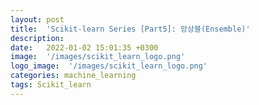 ```yaml
---
layout: post
title:  'Scikit-learn Series [Part5]: 앙상블(Ensemble)'
description: 
date:   2022-01-02 15:01:35 +0300
image:  '/images/scikit_learn_logo.png'
logo_image:  '/images/scikit_learn_logo.png'
categories: machine_learning
tags: Scikit_learn
---
```


